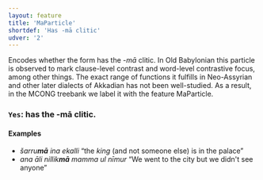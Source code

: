 ```yaml
---
layout: feature
title: 'MaParticle'
shortdef: 'Has -mā clitic'
udver: '2'
---
```


Encodes whether the form has the -_mā_ clitic. In Old Babylonian this particle is observed to mark clause-level contrast and word-level contrastive focus, among other things. The exact range of functions it fulfills in Neo-Assyrian and other later dialects of Akkadian has not been well-studied. As a result, in the MCONG treebank we label it with the feature MaParticle.

### <a name="Yes">`Yes`</a>: has the -mā clitic.

#### Examples
* _šarru<b>mā</b> ina ekalli_ “the _king_ (and not someone else) is in the palace”
* _ana āli nillik<b>mā</b> mamma ul nīmur_ “We went to the city but we didn't see anyone”
<!-- Interlanguage links updated Po 11. listopadu 2024, 20:09:46 CET -->
